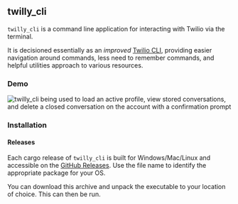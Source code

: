 ## twilly_cli

`twilly_cli` is a command line application for interacting with Twilio via the terminal.

It is decisioned essentially as an _improved_ [Twilio CLI](https://www.twilio.com/docs/twilio-cli/quickstart), providing easier navigation around commands, less need to remember commands, and helpful utilities approach to various resources.

### Demo

![twilly_cli being used to load an active profile, view stored conversations, and delete a closed conversation on the account with a confirmation prompt](../assets/delete-conversation.gif)

### Installation

#### Releases

Each cargo release of `twilly_cli` is built for Windows/Mac/Linux and accessible on the [GitHub Releases](https://github.com/TristanBlackwell/twilly/releases). Use the file name to identify the appropriate package for your OS.

You can download this archive and unpack the executable to your location of choice. This can then be run.
